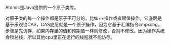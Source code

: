 Atomic是Java提供的一个原子类库。

对原子类的每一个操作都是原子不可分的，比如++操作或者赋值操作。它底层是基于乐观锁CAS，CAS底层就是一个原子操作，因为它基于汇编指令cmpxchg。步骤是先访存，如果内存里的值和预期值一样则修改，否则不修改。因为操作系统会锁总线，所以其他cpu里正在运行的线程就不能访存。

